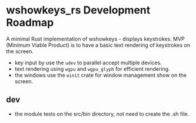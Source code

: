 # wshowkeys_rs Development Roadmap

A minimal Rust implementation of wshowkeys - displays keystrokes. MVP (Minimum Viable Product) is to have a basic text rendering of keystrokes on the screen.

- key input by use the `udev` to parallel accept multiple devices.
- text rendering using `wgpu` and `wgpu_glyph` for efficient rendering.
- the windows use the `winit` crate for window management show on the screen.

## dev

- the module tests on the src/bin directory, not need to create the .sh file.